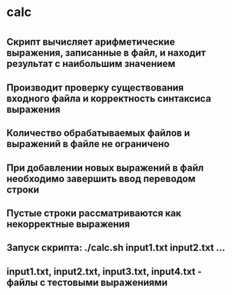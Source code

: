 # calc
#
## Скрипт вычисляет арифметические выражения, записанные в файл, и находит результат с наибольшим значением
## Производит проверку существования входного файла и корректность синтаксиса выражения
## Количество обрабатываемых файлов и выражений в файле не ограничено
## При добавлении новых выражений в файл необходимо завершить ввод переводом строки
## Пустые строки рассматриваются как некорректные выражения
##
## Запуск скрипта: ./calc.sh input1.txt input2.txt <file> … <file>
## input1.txt, input2.txt, input3.txt, input4.txt - файлы с тестовыми выражениями

